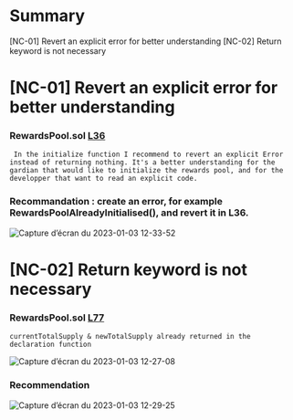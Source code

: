 
# Summary

[NC-01] Revert an explicit error for better understanding
[NC-02] Return keyword is not necessary


# [NC-01] Revert an explicit error for better understanding

 ### RewardsPool.sol [L36](https://github.com/code-423n4/2022-12-gogopool/blob/main/contracts/contract/RewardsPool.sol#L36) 

     In the initialize function I recommend to revert an explicit Error instead of returning nothing. It's a better understanding for the gardian that would like to initialize the rewards pool, and for the developper that want to read an explicit code. 
     
### Recommandation : create an error, for example RewardsPoolAlreadyInitialised(), and revert it in L36.


![Capture d’écran du 2023-01-03 12-33-52](https://user-images.githubusercontent.com/121401405/210349493-3252a314-f8ca-4bf8-a70a-7bdd6463fd42.png)


# [NC-02] Return keyword is not necessary

 ### RewardsPool.sol [L77](https://github.com/code-423n4/2022-12-gogopool/blob/main/contracts/contract/RewardsPool.sol#L77) 

    currentTotalSupply & newTotalSupply already returned in the declaration function 

![Capture d’écran du 2023-01-03 12-27-08](https://user-images.githubusercontent.com/121401405/210348551-1a67fe8a-4881-4f17-80d4-cf5042eb02b7.png)


### Recommendation 

![Capture d’écran du 2023-01-03 12-29-25](https://user-images.githubusercontent.com/121401405/210348920-051b8296-746d-47be-b638-e1bc3a5d4d9a.png)
